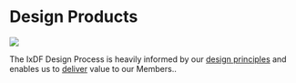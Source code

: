 # Design Products

![](../images/hero-design.svg)

The IxDF Design Process is heavily informed by our [design principles](/design-products/design-principles.md) and enables us to [deliver](/design-products/delivery-process.md) value to our Members..
